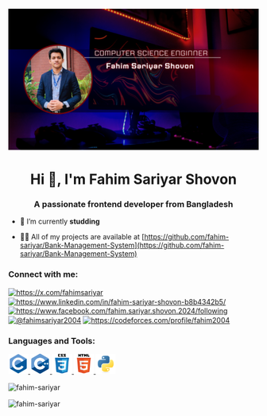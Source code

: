 ![logo](https://github.com/fahim-sariyar/fahim-sariyar/blob/main/GITHUB%20PICTURE.png)
<h1 align="center">Hi 👋, I'm Fahim Sariyar Shovon</h1>
<h3 align="center">A passionate frontend developer from Bangladesh</h3>

- 🔭 I’m currently **studding**

- 👨‍💻 All of my projects are available at [https://github.com/fahim-sariyar/Bank-Management-System](https://github.com/fahim-sariyar/Bank-Management-System)

<h3 align="left">Connect with me:</h3>
<p align="left">
<a href="https://twitter.com/https://x.com/fahimsariyar" target="blank"><img align="center" src="https://raw.githubusercontent.com/rahuldkjain/github-profile-readme-generator/master/src/images/icons/Social/twitter.svg" alt="https://x.com/fahimsariyar" height="30" width="40" /></a>
<a href="https://linkedin.com/in/https://www.linkedin.com/in/fahim-sariyar-shovon-b8b4342b5/" target="blank"><img align="center" src="https://raw.githubusercontent.com/rahuldkjain/github-profile-readme-generator/master/src/images/icons/Social/linked-in-alt.svg" alt="https://www.linkedin.com/in/fahim-sariyar-shovon-b8b4342b5/" height="30" width="40" /></a>
<a href="https://fb.com/https://www.facebook.com/fahim.sariyar.shovon.2024/following" target="blank"><img align="center" src="https://raw.githubusercontent.com/rahuldkjain/github-profile-readme-generator/master/src/images/icons/Social/facebook.svg" alt="https://www.facebook.com/fahim.sariyar.shovon.2024/following" height="30" width="40" /></a>
<a href="https://www.hackerrank.com/@fahimsariyar2004" target="blank"><img align="center" src="https://raw.githubusercontent.com/rahuldkjain/github-profile-readme-generator/master/src/images/icons/Social/hackerrank.svg" alt="@fahimsariyar2004" height="30" width="40" /></a>
<a href="https://codeforces.com/profile/https://codeforces.com/profile/fahim2004" target="blank"><img align="center" src="https://raw.githubusercontent.com/rahuldkjain/github-profile-readme-generator/master/src/images/icons/Social/codeforces.svg" alt="https://codeforces.com/profile/fahim2004" height="30" width="40" /></a>
</p>

<h3 align="left">Languages and Tools:</h3>
<p align="left"> <a href="https://www.cprogramming.com/" target="_blank" rel="noreferrer"> <img src="https://raw.githubusercontent.com/devicons/devicon/master/icons/c/c-original.svg" alt="c" width="40" height="40"/> </a> <a href="https://www.w3schools.com/cpp/" target="_blank" rel="noreferrer"> <img src="https://raw.githubusercontent.com/devicons/devicon/master/icons/cplusplus/cplusplus-original.svg" alt="cplusplus" width="40" height="40"/> </a> <a href="https://www.w3schools.com/css/" target="_blank" rel="noreferrer"> <img src="https://raw.githubusercontent.com/devicons/devicon/master/icons/css3/css3-original-wordmark.svg" alt="css3" width="40" height="40"/> </a> <a href="https://www.w3.org/html/" target="_blank" rel="noreferrer"> <img src="https://raw.githubusercontent.com/devicons/devicon/master/icons/html5/html5-original-wordmark.svg" alt="html5" width="40" height="40"/> </a> <a href="https://www.python.org" target="_blank" rel="noreferrer"> <img src="https://raw.githubusercontent.com/devicons/devicon/master/icons/python/python-original.svg" alt="python" width="40" height="40"/> </a> </p>

<p><img align="center" src="https://github-readme-stats.vercel.app/api/top-langs?username=fahim-sariyar&show_icons=true&locale=en&layout=compact" alt="fahim-sariyar" /></p>

<p><img align="center" src="https://github-readme-streak-stats.herokuapp.com/?user=fahim-sariyar&" alt="fahim-sariyar" /></p>

